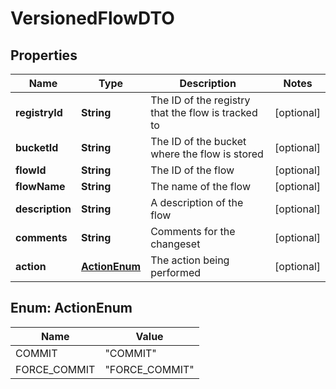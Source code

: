 
# VersionedFlowDTO

## Properties
Name | Type | Description | Notes
------------ | ------------- | ------------- | -------------
**registryId** | **String** | The ID of the registry that the flow is tracked to |  [optional]
**bucketId** | **String** | The ID of the bucket where the flow is stored |  [optional]
**flowId** | **String** | The ID of the flow |  [optional]
**flowName** | **String** | The name of the flow |  [optional]
**description** | **String** | A description of the flow |  [optional]
**comments** | **String** | Comments for the changeset |  [optional]
**action** | [**ActionEnum**](#ActionEnum) | The action being performed |  [optional]


<a name="ActionEnum"></a>
## Enum: ActionEnum
Name | Value
---- | -----
COMMIT | &quot;COMMIT&quot;
FORCE_COMMIT | &quot;FORCE_COMMIT&quot;



